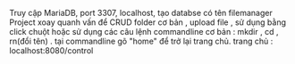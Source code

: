 Truy cập MariaDB, port 3307, localhost, tạo databse có tên filemanager
Project xoay quanh vấn để CRUD folder cơ bản , upload file , sử dụng bằng click chuột hoặc sử dụng các câu lệnh commandline cơ bản : mkdir , cd , rn(đổi tên) .
tại commandline gõ "home" để trở lại trang chủ.
trang chủ : localhost:8080/control
